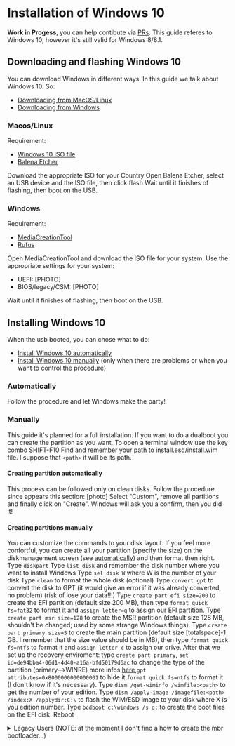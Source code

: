 # Installation of Windows 10
**Work in Progess**, you can help contibute via [PRs](https://github.com/dortania/OpenCore-Multiboot/pulls). This guide referes to Windows 10, however it's still valid for Windows 8/8.1.
## Downloading and flashing Windows 10
You can download Windows in different ways. In this guide we talk about Windows 10. So:
- [Downloading from MacOS/Linux](#MacOS/Linux)
- [Downloading from Windows](#Windows)

### Macos/Linux
Requirement:
- [Windows 10 ISO file](https://www.microsoft.com/software-download/windows10)
- [Balena Etcher](https://www.balena.io/etcher/)

Download the appropriate ISO for your Country
Open Balena Etcher, select an USB device and the ISO file, then click flash
Wait until it finishes of flashing, then boot on the USB.

### Windows
Requirement:
- [MediaCreationTool](https://www.microsoft.com/software-download/windows10)
- [Rufus](https://rufus.ie)

Open MediaCreationTool and download the ISO file for your system.
Use the appropriate settings for your system:
- UEFI: [PHOTO]
- BIOS/legacy/CSM: [PHOTO]

Wait until it finishes of flashing, then boot on the USB.

## Installing Windows 10
When the usb booted, you can chose what to do:
- [Install Windows 10 automatically](#automatically)
- [Install Windows 10 manually](#manually) (only when there are problems or when you want to control the procedure)
### Automatically
Follow the procedure and let Windows make the party!
### Manually
This guide it's planned for a full installation. If you want to do a dualboot you can create the partition as you want. To open a terminal window use the key combo SHIFT-F10
Find and remember your path to install.esd/install.wim file. I suppose that `<path>` it will be its path.
#### Creating partition automatically
This process can be followed only on clean disks.
Follow the procedure since appears this section:
[photo]
Select "Custom", remove all partitions and finally click on "Create". Windows will ask you a confirm, then you did it!
#### Creating partitions manually
You can customize the commands to your disk layout. If you feel more confortful, you can create all your partition (specify the size) on the diskmanagement screen (see [automatically](#Creating-partition-automatically)) and then format then right.
Type `diskpart`
Type `list disk` and remember the disk number where you want to install Windows
Type `sel disk W` where W is the number of your disk
Type `clean` to format the whole disk (optional)
Type `convert gpt` to convert the disk to GPT (it would give an error if it was already converted, no problem) (risk of lose your data!!!)
Type `create part efi size=200` to create the EFI partition (default size 200 MB), then type `format quick fs=fat32` to format it and `assign letter=q` to assign our EFI partition.
Type `create part msr size=128` to create the MSR partition (default size 128 MB, shouldn't be changed; used by some strange Windows things).
Type `create part primary size=S` to create the main partition (default size [totalspace]-1 GB. I remember that the size value should be in MB), then type `format quick fs=ntfs` to format it and `assign letter c` to assign our drive.
After that we set up the recovery enviroment: type `create part primary`, `set id=de94bba4-06d1-4d40-a16a-bfd50179d6ac` to change the type of the partition (primary-->WINRE) more infos [here](https://en.wikipedia.org/wiki/GUID_Partition_Table#Partition_type_GUIDs),`gpt attributes=0x8000000000000001` to hide it,`format quick fs=ntfs` to format it (I don't know if it's necessary).
Type `dism /get-wiminfo /wimfile:<path>` to get the number of your edition.
Type `dism /apply-image /imagefile:<path> /index:X /applydir:C:\` to flash the WIM/ESD image to your disk where X is you edition number.
Type `bcdboot c:\windows /s q:` to create the boot files on the EFI disk.
Reboot

<details>
<summary>Legacy Users (NOTE: at the moment I don't find a how to create the mbr bootloader...)</summary>

Type `diskpart`
Type `list disk` and remember the disk number where you want to install Windows
Type `sel disk W` where W is the number of your disk
Type `clean` to clear the whole disk
Type `create part primary size=S` to create the main partition (default size [totalspace]-1 GB. I remember that the size value should be in MB), then type `format quick fs=ntfs` to format it and `assign letter c` to assign our drive.
After that we set up the recovery enviroment: type `create part primary`, `set id=27` to change the type of the partition (primary-->WINRE),`format quick fs=ntfs` to format it (I don't know if it's necessary).
Type `dism /get-wiminfo /wimfile:<path>` to get the number of your edition.
Type `dism /apply-image /imagefile:<path> /index:X /applydir:C:\` to flash the WIM/ESD image to your disk where X is you edition number.
TODO: I have no idea how to create the boot files in the MBR... If you know this, you can help contibute via [PRs](https://github.com/dortania/OpenCore-Multiboot/pulls).
</details>
